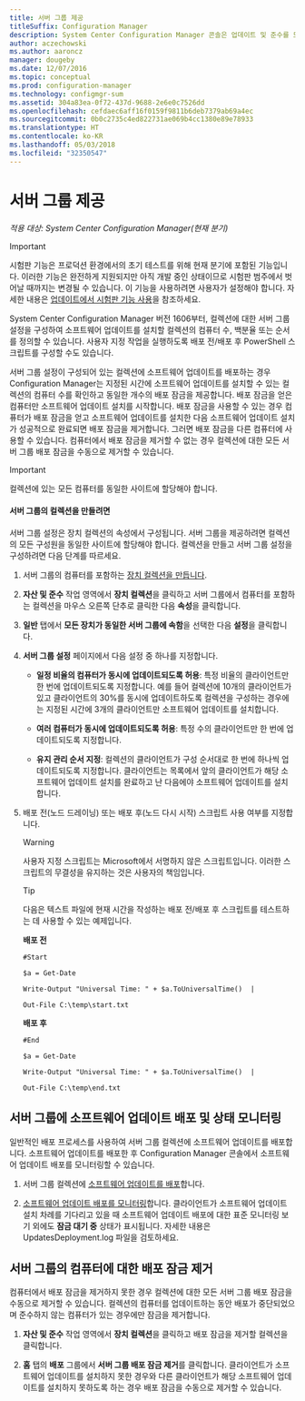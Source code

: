 ```yaml
---
title: 서버 그룹 제공
titleSuffix: Configuration Manager
description: System Center Configuration Manager 콘솔은 업데이트 및 준수를 모니터링하기 위해 경고 및 상태를 제공합니다.
author: aczechowski
ms.author: aaroncz
manager: dougeby
ms.date: 12/07/2016
ms.topic: conceptual
ms.prod: configuration-manager
ms.technology: configmgr-sum
ms.assetid: 304a83ea-0f72-437d-9688-2e6e0c7526dd
ms.openlocfilehash: cefdaec6aff16f0159f9811b6deb7379ab69a4ec
ms.sourcegitcommit: 0b0c2735c4ed822731ae069b4cc1380e89e78933
ms.translationtype: HT
ms.contentlocale: ko-KR
ms.lasthandoff: 05/03/2018
ms.locfileid: "32350547"
---
```

# <a name="service-a-server-group"></a>서버 그룹 제공

*적용 대상: System Center Configuration Manager(현재 분기)*

>[!IMPORTANT]
>시험판 기능은 프로덕션 환경에서의 초기 테스트를 위해 현재 분기에 포함된 기능입니다. 이러한 기능은 완전하게 지원되지만 아직 개발 중인 상태이므로 시험판 범주에서 벗어날 때까지는 변경될 수 있습니다. 이 기능을 사용하려면 사용자가 설정해야 합니다. 자세한 내용은 [업데이트에서 시험판 기능 사용](https://docs.microsoft.com/sccm/core/servers/manage/install-in-console-updates#bkmk_prerelease)을 참조하세요.

System Center Configuration Manager 버전 1606부터, 컬렉션에 대한 서버 그룹 설정을 구성하여 소프트웨어 업데이트를 설치할 컬렉션의 컴퓨터 수, 백분율 또는 순서를 정의할 수 있습니다. 사용자 지정 작업을 실행하도록 배포 전/배포 후 PowerShell 스크립트를 구성할 수도 있습니다.

서버 그룹 설정이 구성되어 있는 컬렉션에 소프트웨어 업데이트를 배포하는 경우 Configuration Manager는 지정된 시간에 소프트웨어 업데이트를 설치할 수 있는 컬렉션의 컴퓨터 수를 확인하고 동일한 개수의 배포 잠금을 제공합니다. 배포 잠금을 얻은 컴퓨터만 소프트웨어 업데이트 설치를 시작합니다. 배포 잠금을 사용할 수 있는 경우 컴퓨터가 배포 잠금을 얻고 소프트웨어 업데이트를 설치한 다음 소프트웨어 업데이트 설치가 성공적으로 완료되면 배포 잠금을 제거합니다. 그러면 배포 잠금을 다른 컴퓨터에 사용할 수 있습니다. 컴퓨터에서 배포 잠금을 제거할 수 없는 경우 컬렉션에 대한 모든 서버 그룹 배포 잠금을 수동으로 제거할 수 있습니다.

>[!IMPORTANT]
>컬렉션에 있는 모든 컴퓨터를 동일한 사이트에 할당해야 합니다.

#### <a name="to-create-a-collection-for-a-server-group"></a>서버 그룹의 컬렉션을 만들려면  
서버 그룹 설정은 장치 컬렉션의 속성에서 구성됩니다. 서버 그룹을 제공하려면 컬렉션의 모든 구성원을 동일한 사이트에 할당해야 합니다. 컬렉션을 만들고 서버 그룹 설정을 구성하려면 다음 단계를 따르세요.
1.  서버 그룹의 컴퓨터를 포함하는 [장치 컬렉션을 만듭니다](../../core/clients/manage/collections/create-collections.md).  

2.  **자산 및 준수** 작업 영역에서 **장치 컬렉션**을 클릭하고 서버 그룹에서 컴퓨터를 포함하는 컬렉션을 마우스 오른쪽 단추로 클릭한 다음 **속성**을 클릭합니다.  

3.  **일반** 탭에서 **모든 장치가 동일한 서버 그룹에 속함**을 선택한 다음 **설정**을 클릭합니다.  

4.  **서버 그룹 설정** 페이지에서 다음 설정 중 하나를 지정합니다.  

    -   **일정 비율의 컴퓨터가 동시에 업데이트되도록 허용**: 특정 비율의 클라이언트만 한 번에 업데이트되도록 지정합니다. 예를 들어 컬렉션에 10개의 클라이언트가 있고 클라이언트의 30%를 동시에 업데이트하도록 컬렉션을 구성하는 경우에는 지정된 시간에 3개의 클라이언트만 소프트웨어 업데이트를 설치합니다.  

    -   **여러 컴퓨터가 동시에 업데이트되도록 허용**: 특정 수의 클라이언트만 한 번에 업데이트되도록 지정합니다.  

    -   **유지 관리 순서 지정**: 컬렉션의 클라이언트가 구성 순서대로 한 번에 하나씩 업데이트되도록 지정합니다. 클라이언트는 목록에서 앞의 클라이언트가 해당 소프트웨어 업데이트 설치를 완료하고 난 다음에야 소프트웨어 업데이트를 설치합니다.  

5.  배포 전(노드 드레이닝) 또는 배포 후(노드 다시 시작) 스크립트 사용 여부를 지정합니다.  

    > [!WARNING]
    > 사용자 지정 스크립트는 Microsoft에서 서명하지 않은 스크립트입니다. 이러한 스크립트의 무결성을 유지하는 것은 사용자의 책임입니다.

    > [!TIP]  
    > 다음은 텍스트 파일에 현재 시간을 작성하는 배포 전/배포 후 스크립트를 테스트하는 데 사용할 수 있는 예제입니다.  
    >   
    >  **배포 전**  
    >   
    >  `#Start`  
    >   
    >  `$a = Get-Date`  
    >   
    >  `Write-Output "Universal Time: " + $a.ToUniversalTime()  |`  
    >   
    >  `Out-File C:\temp\start.txt`  
    >   
    >  **배포 후**  
    >   
    >  `#End`  
    >   
    >  `$a = Get-Date`  
    >   
    >  `Write-Output "Universal Time: " + $a.ToUniversalTime()  |`  
    >   
    >  `Out-File C:\temp\end.txt`  

## <a name="deploy-software-updates-to-the-server-group-and-monitor-status"></a>서버 그룹에 소프트웨어 업데이트 배포 및 상태 모니터링  
일반적인 배포 프로세스를 사용하여 서버 그룹 컬렉션에 소프트웨어 업데이트를 배포합니다. 소프트웨어 업데이트를 배포한 후 Configuration Manager 콘솔에서 소프트웨어 업데이트 배포를 모니터링할 수 있습니다.
1.  서버 그룹 컬렉션에 [소프트웨어 업데이트를 배포](manually-deploy-software-updates.md)합니다.   

2.  [소프트웨어 업데이트 배포를 모니터링](monitor-software-updates.md)합니다. 클라이언트가 소프트웨어 업데이트 설치 차례를 기다리고 있을 때 소프트웨어 업데이트 배포에 대한 표준 모니터링 보기 외에도 **잠금 대기 중** 상태가 표시됩니다. 자세한 내용은 UpdatesDeployment.log 파일을 검토하세요.


## <a name="clear-the-deployment-locks-for-computers-in-a-server-group"></a>서버 그룹의 컴퓨터에 대한 배포 잠금 제거  
컴퓨터에서 배포 잠금을 제거하지 못한 경우 컬렉션에 대한 모든 서버 그룹 배포 잠금을 수동으로 제거할 수 있습니다. 컬렉션의 컴퓨터를 업데이트하는 동안 배포가 중단되었으며 준수하지 않는 컴퓨터가 있는 경우에만 잠금을 제거합니다.  
1.  **자산 및 준수** 작업 영역에서 **장치 컬렉션**을 클릭하고 배포 잠금을 제거할 컬렉션을 클릭합니다.  

2.  **홈** 탭의 **배포** 그룹에서 **서버 그룹 배포 잠금 제거**를 클릭합니다. 클라이언트가 소프트웨어 업데이트를 설치하지 못한 경우와 다른 클라이언트가 해당 소프트웨어 업데이트를 설치하지 못하도록 하는 경우 배포 잠금을 수동으로 제거할 수 있습니다.  
